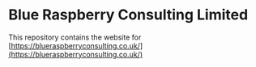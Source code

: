 # Blue Raspberry Consulting Limited

This repository contains the website for [https://blueraspberryconsulting.co.uk/](https://blueraspberryconsulting.co.uk/)
